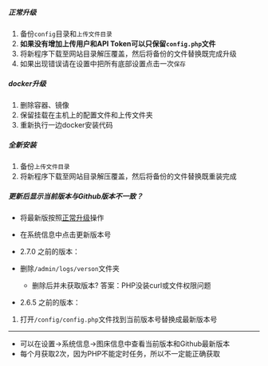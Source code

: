 ##### 正常升级
1. 备份`config`目录和`上传文件目录`
2. **如果没有增加上传用户和API Token可以只保留`config.php`文件**
3. 将新程序下载至网站目录解压覆盖，然后将备份的文件替换既完成升级
4. 如果出现错误请在设置中把所有底部设置点击一次`保存`

##### docker升级
1. 删除容器、镜像
2. 保留挂载在主机上的配置文件和上传文件夹
3. 重新执行一边docker安装代码

##### 全新安装
1. 备份`上传文件目录`
2. 将新程序下载至网站目录解压覆盖，然后将备份的文件替换既重装完成

##### 更新后显示当前版本与Github版本不一致？

- 将最新版按照[正常升级](#正常升级)操作
- 在系统信息中点击更新版本号

- 2.7.0 之前的版本：
-  删除`/admin/logs/verson`文件夹
   - 删除后并未获取版本? 答案：PHP没装curl或文件权限问题

- 2.6.5 之前的版本：
1. 打开`/config/config.php`文件找到当前版本号替换成最新版本号

*****
- 可以在设置->系统信息->图床信息中查看当前版本和Github最新版本
- 每个月获取2次，因为PHP不能定时任务，所以不一定能正确获取